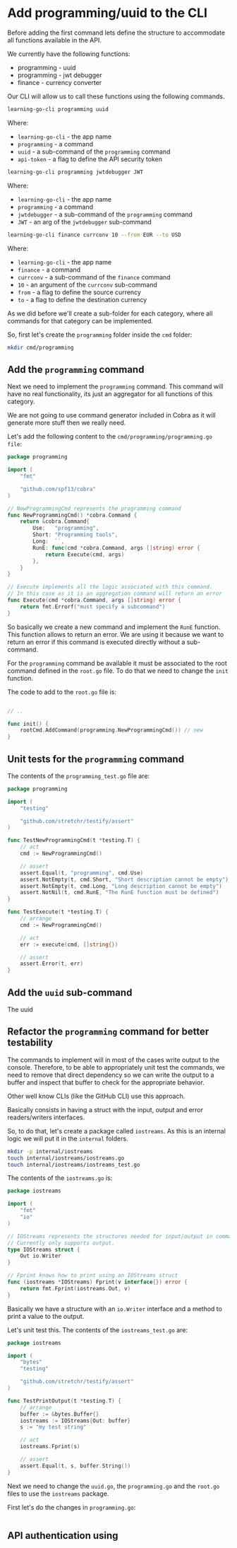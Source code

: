 # Add programming/uuid to the CLI

Before adding the first command lets define the structure to accommodate all
functions available in the API.

We currently have the following functions:
* programming - uuid
* programming - jwt debugger
* finance - currency converter

Our CLI will allow us to call these functions using the following commands.

```sh
learning-go-cli programming uuid
```

Where:
* `learning-go-cli` - the app name
* `programming` - a command
* `uuid` - a sub-command of the `programming` command
* `api-token` - a flag to define the API security token

```sh
learning-go-cli programming jwtdebugger JWT
```

Where:
* `learning-go-cli` - the app name
* `programming` - a command
* `jwtdebugger` - a sub-command of the `programming` command
* `JWT` - an arg of the `jwtdebugger` sub-command

```sh
learning-go-cli finance currconv 10 --from EUR --to USD 
```

Where:
* `learning-go-cli` - the app name
* `finance` - a command
* `currconv` - a sub-command of the `finance` command
* `10` - an argument of the `currconv` sub-command
* `from` - a flag to define the source currency
* `to` - a flag to define the destination currency

As we did before we'll create a sub-folder for each category, where all commands
for that category can be implemented.

So, first let's create the `programming` folder inside the `cmd` folder:

```sh
mkdir cmd/programming
```

## Add the `programming` command

Next we need to implement the `programming` command. This command will have no
real functionality, its just an aggregator for all functions of this category.

We are not going to use command generator included in Cobra as it will generate
more stuff then we really need. 

Let's add the following content to the `cmd/programming/programming.go file`:

```go
package programming

import (
	"fmt"

	"github.com/spf13/cobra"
)

// NewProgrammingCmd represents the programming command
func NewProgrammingCmd() *cobra.Command {
	return &cobra.Command{
		Use:   "programming",
		Short: "Programming tools",
		Long:  ``,
		RunE: func(cmd *cobra.Command, args []string) error {
			return Execute(cmd, args)
		},
	}
}

// Execute implements all the logic associated with this command.
// In this case as it is an aggregation command will return an error
func Execute(cmd *cobra.Command, args []string) error {
	return fmt.Errorf("must specify a subcommand")
}

```

So basically we create a new command and implement the `RunE` function. This
function allows to return an error. We are using it because we want to return
an error if this command is executed directly without a sub-command.

For the `programming` command be available it must be associated to the root
command defined in the `root.go` file. To do that we need to change the `init`
function.

The code to add to the `root.go` file is:

```go

// ..

func init() {
	rootCmd.AddCommand(programming.NewProgrammingCmd()) // new
}

```

## Unit tests for the `programming` command

The contents of the `programming_test.go` file are:

```go
package programming

import (
	"testing"

	"github.com/stretchr/testify/assert"
)

func TestNewProgrammingCmd(t *testing.T) {
	// act
	cmd := NewProgrammingCmd()

	// assert
	assert.Equal(t, "programming", cmd.Use)
	assert.NotEmpty(t, cmd.Short, "Short description cannot be empty")
	assert.NotEmpty(t, cmd.Long, "Long description cannot be empty")
	assert.NotNil(t, cmd.RunE, "The RunE function must be defined")
}

func TestExecute(t *testing.T) {
	// arrange
	cmd := NewProgrammingCmd()

	// act
	err := execute(cmd, []string{})

	// assert
	assert.Error(t, err)
}
```

## Add the `uuid` sub-command

The uuid

## Refactor the `programming` command for better testability

The commands to implement will in most of the cases write output to the console.
Therefore, to be able to appropriately unit test the commands, we need to remove
that direct dependency so we can write the output to a buffer and inspect that
buffer to check for the appropriate behavior.

Other well know CLIs (like the GitHub CLI) use this approach.

Basically consists in having a struct with the input, output and error
readers/writers interfaces.

So, to do that, let's create a package called `iostreams`. As this is an
internal logic we will put it in the `internal` folders.

```sh
mkdir -p internal/iostreams
touch internal/iostreams/iostreams.go
touch internal/iostreams/iostreams_test.go
```

The contents of the `iostreams.go` is:

```go
package iostreams

import (
	"fmt"
	"io"
)

// IOStreams represents the structures needed for input/output in commands
// Currently only supports output.
type IOStreams struct {
	Out io.Writer
}

// Fprint knows how to print using an IOStreams struct
func (iostreams *IOStreams) Fprint(v interface{}) error {
	return fmt.Fprint(iostreams.Out, v)
}
```

Basically we have a structure with an `io.Writer` interface and a method to
print a value to the output.

Let's unit test this. The contents of the `iostreams_test.go` are:

```go
package iostreams

import (
	"bytes"
	"testing"

	"github.com/stretchr/testify/assert"
)

func TestPrintOutput(t *testing.T) {
	// arrange
	buffer := &bytes.Buffer{}
	iostreams := IOStreams{Out: buffer}
	s := "my test string"

	// act
	iostreams.Fprint(s)

	// assert
	assert.Equal(t, s, buffer.String())
}

```

Next we need to change the `uuid.go`, the `programming.go` and the `root.go`
 files to use the `iostreams` package.

First let's do the changes in `programming.go`:

```go
```

## API authentication using 